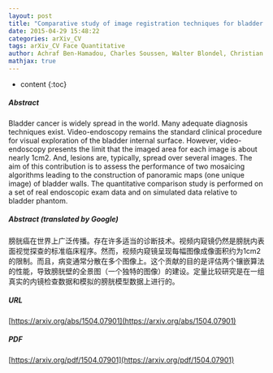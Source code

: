 ```yaml
---
layout: post
title: "Comparative study of image registration techniques for bladder video-endoscopy"
date: 2015-04-29 15:48:22
categories: arXiv_CV
tags: arXiv_CV Face Quantitative
author: Achraf Ben-Hamadou, Charles Soussen, Walter Blondel, Christian Daul, Didier Wolf
mathjax: true
---
```


* content
{:toc}

##### Abstract
Bladder cancer is widely spread in the world. Many adequate diagnosis techniques exist. Video-endoscopy remains the standard clinical procedure for visual exploration of the bladder internal surface. However, video-endoscopy presents the limit that the imaged area for each image is about nearly 1cm2. And, lesions are, typically, spread over several images. The aim of this contribution is to assess the performance of two mosaicing algorithms leading to the construction of panoramic maps (one unique image) of bladder walls. The quantitative comparison study is performed on a set of real endoscopic exam data and on simulated data relative to bladder phantom.

##### Abstract (translated by Google)
膀胱癌在世界上广泛传播。存在许多适当的诊断技术。视频内窥镜仍然是膀胱内表面视觉探查的标准临床程序。然而，视频内窥镜呈现每幅图像成像面积约为1cm2的限制。而且，病变通常分散在多个图像上。这个贡献的目的是评估两个镶嵌算法的性能，导致膀胱壁的全景图（一个独特的图像）的建设。定量比较研究是在一组真实的内镜检查数据和模拟的膀胱模型数据上进行的。

##### URL
[https://arxiv.org/abs/1504.07901](https://arxiv.org/abs/1504.07901)

##### PDF
[https://arxiv.org/pdf/1504.07901](https://arxiv.org/pdf/1504.07901)


